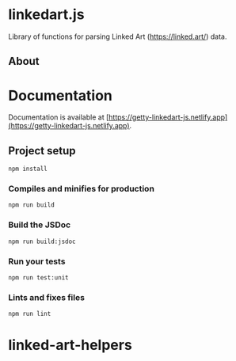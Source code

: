 # linkedart.js

Library of functions for parsing Linked Art (https://linked.art/) data.

## About

# Documentation

Documentation is available at [https://getty-linkedart-js.netlify.app](https://getty-linkedart-js.netlify.app).

## Project setup

```
npm install
```

### Compiles and minifies for production

```
npm run build
```

### Build the JSDoc

```
npm run build:jsdoc
```

### Run your tests

```
npm run test:unit
```

### Lints and fixes files

```
npm run lint
```

# linked-art-helpers
